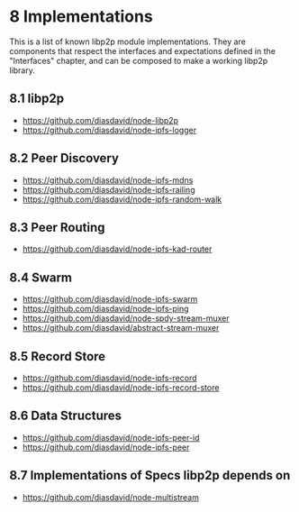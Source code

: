 8 Implementations
=================

This is a list of known libp2p module implementations. They are components that respect the interfaces and expectations defined in the "Interfaces" chapter, and can be composed to make a working libp2p library.

## 8.1 libp2p

- https://github.com/diasdavid/node-libp2p
- https://github.com/diasdavid/node-ipfs-logger

## 8.2 Peer Discovery

- https://github.com/diasdavid/node-ipfs-mdns
- https://github.com/diasdavid/node-ipfs-railing
- https://github.com/diasdavid/node-ipfs-random-walk

## 8.3 Peer Routing

- https://github.com/diasdavid/node-ipfs-kad-router

## 8.4 Swarm

- https://github.com/diasdavid/node-ipfs-swarm
- https://github.com/diasdavid/node-ipfs-ping
- https://github.com/diasdavid/node-spdy-stream-muxer
- https://github.com/diasdavid/abstract-stream-muxer

## 8.5 Record Store

- https://github.com/diasdavid/node-ipfs-record
- https://github.com/diasdavid/node-ipfs-record-store

## 8.6 Data Structures

- https://github.com/diasdavid/node-ipfs-peer-id
- https://github.com/diasdavid/node-ipfs-peer

## 8.7 Implementations of Specs libp2p depends on

- https://github.com/diasdavid/node-multistream
